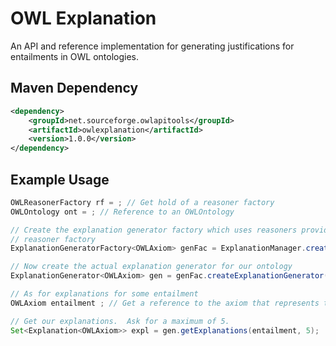 OWL Explanation
==============

An API and reference implementation for generating justifications for entailments in OWL ontologies.

Maven Dependency
----------------
```xml
<dependency>
    <groupId>net.sourceforge.owlapitools</groupId>
    <artifactId>owlexplanation</artifactId>
    <version>1.0.0</version>
</dependency>
```

Example Usage
-------------
```java
OWLReasonerFactory rf = ; // Get hold of a reasoner factory
OWLOntology ont = ; // Reference to an OWLOntology

// Create the explanation generator factory which uses reasoners provided by the specified
// reasoner factory
ExplanationGeneratorFactory<OWLAxiom> genFac = ExplanationManager.createExplanationGeneratorFactory(rf);

// Now create the actual explanation generator for our ontology
ExplanationGenerator<OWLAxiom> gen = genFac.createExplanationGenerator(ont);

// As for explanations for some entailment
OWLAxiom entailment ; // Get a reference to the axiom that represents the entailment that we want explanation for

// Get our explanations.  Ask for a maximum of 5.
Set<Explanation<OWLAxiom>> expl = gen.getExplanations(entailment, 5);
```



